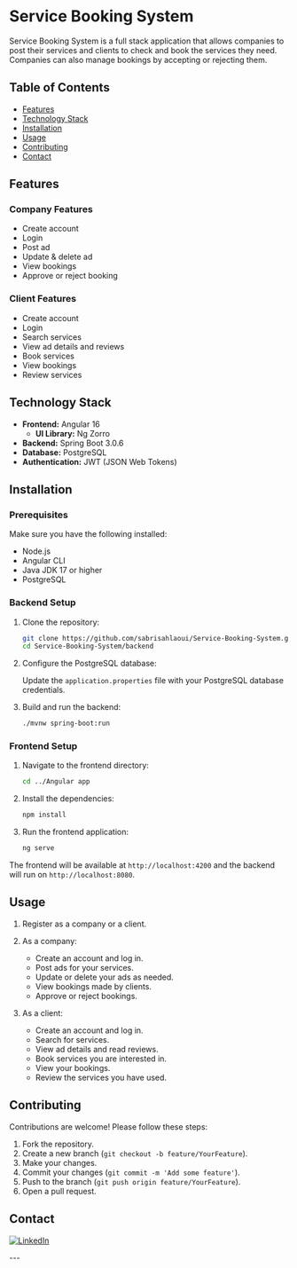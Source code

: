 # Service Booking System

Service Booking System is a full stack application that allows companies to post their services and clients to check and book the services they need. Companies can also manage bookings by accepting or rejecting them.

## Table of Contents

- [Features](#features)
- [Technology Stack](#technology-stack)
- [Installation](#installation)
- [Usage](#usage)
- [Contributing](#contributing)
- [Contact](#contact)

## Features

### Company Features

- Create account
- Login
- Post ad
- Update & delete ad
- View bookings
- Approve or reject booking

### Client Features

- Create account
- Login
- Search services
- View ad details and reviews
- Book services
- View bookings
- Review services

## Technology Stack

- **Frontend:** Angular 16
  - **UI Library:** Ng Zorro
- **Backend:** Spring Boot 3.0.6
- **Database:** PostgreSQL
- **Authentication:** JWT (JSON Web Tokens)

## Installation

### Prerequisites

Make sure you have the following installed:

- Node.js
- Angular CLI
- Java JDK 17 or higher
- PostgreSQL

### Backend Setup

1. Clone the repository:

   ```bash
   git clone https://github.com/sabrisahlaoui/Service-Booking-System.git
   cd Service-Booking-System/backend
   ```

2. Configure the PostgreSQL database:

   Update the `application.properties` file with your PostgreSQL database credentials.

3. Build and run the backend:

   ```bash
   ./mvnw spring-boot:run
   ```

### Frontend Setup

1. Navigate to the frontend directory:

   ```bash
   cd ../Angular app
   ```

2. Install the dependencies:

   ```bash
   npm install
   ```

3. Run the frontend application:

   ```bash
   ng serve
   ```

The frontend will be available at `http://localhost:4200` and the backend will run on `http://localhost:8080`.

## Usage

1. Register as a company or a client.
2. As a company:
   - Create an account and log in.
   - Post ads for your services.
   - Update or delete your ads as needed.
   - View bookings made by clients.
   - Approve or reject bookings.

3. As a client:
   - Create an account and log in.
   - Search for services.
   - View ad details and read reviews.
   - Book services you are interested in.
   - View your bookings.
   - Review the services you have used.

## Contributing

Contributions are welcome! Please follow these steps:

1. Fork the repository.
2. Create a new branch (`git checkout -b feature/YourFeature`).
3. Make your changes.
4. Commit your changes (`git commit -m 'Add some feature'`).
5. Push to the branch (`git push origin feature/YourFeature`).
6. Open a pull request.


## Contact
<p>
<a href="https://www.linkedin.com/in/sabrisahlaoui/">
<img alt="LinkedIn" src="https://img.shields.io/badge/linkedin-%230077B5.svg?style=for-the-badge&logo=linkedin&logoColor=white"/>
</a> 
<br>
</p>
---
